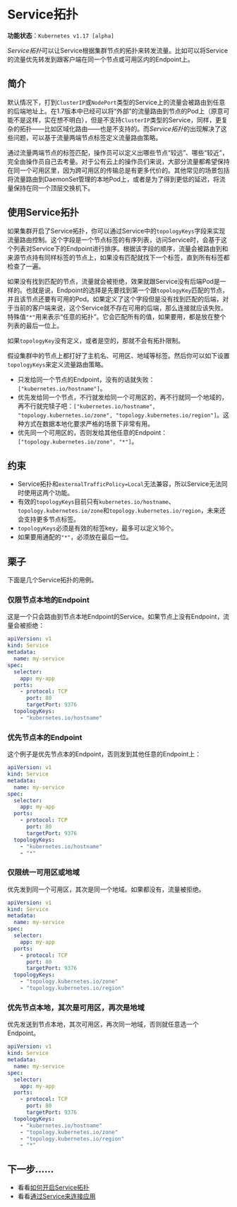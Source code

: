 # Service拓扑

**功能状态**：`Kubernetes v1.17 [alpha]`

*Service拓扑*可以让Service根据集群节点的拓扑来转发流量。比如可以将Service的流量优先转发到跟客户端在同一个节点或可用区内的Endpoint上。

## 简介

默认情况下，打到`ClusterIP`或`NodePort`类型的Service上的流量会被路由到任意的后端地址上。在1.7版本中已经可以将“外部”的流量路由到节点的Pod上（原意可能不是这样，实在想不明白），但是不支持`ClusterIP`类型的Service，同样，更复杂的拓扑——比如区域化路由——也是不支持的。而*Service拓扑*的出现解决了这些问题，可以基于流量两端节点标签定义流量路由策略。

通过流量两端节点的标签匹配，操作员可以定义出哪些节点“较远”、哪些“较近”，完全由操作员自己去考量。对于公有云上的操作员们来说，大部分流量都希望保持在同一个可用区里，因为跨可用区的传输总是有更多代价的。其他常见的场景包括将流量路由到DaemonSet管理的本地Pod上，或者是为了得到更低的延迟，将流量保持在同一个顶层交换机下。

## 使用Service拓扑

如果集群开启了Service拓扑，你可以通过Service中的`topologyKeys`字段来实现流量路由控制。这个字段是一个节点标签的有序列表，访问Service时，会基于这个列表对Service下的Endpoint进行排序。根据该字段的顺序，流量会被路由到和来源节点持有同样标签的节点上，如果没有匹配就找下一个标签，直到所有标签都检查了一遍。

如果没有找到匹配的节点，流量就会被拒绝，效果就跟Service没有后端Pod是一样的。也就是说，Endpoint的选择是先要找到第一个跟`topologyKey`匹配的节点，并且该节点还要有可用的Pod。如果定义了这个字段但是没有找到匹配的后端，对于当前的客户端来说，这个Service就不存在可用的后端，那么连接就应该失败。特殊值`"*"`用来表示“任意的拓扑”。它会匹配所有的值，如果要用，都是放在整个列表的最后一位上。

如果`topologyKey`没有定义，或者是空的，那就不会有拓扑限制。

假设集群中的节点上都打好了主机名、可用区、地域等标签。然后你可以如下设置`topologyKeys`来定义流量路由策略。

- 只发给同一个节点的Endpoint，没有的话就失败：`["kubernetes.io/hostname"]`。
- 优先发给同一个节点，不行就发给同一个可用区的，再不行就同一个地域的，再不行就完犊子吧：`["kubernetes.io/hostname", "topology.kubernetes.io/zone", "topology.kubernetes.io/region"]`。这种方式在数据本地化要求严格的场景下非常有用。
- 优先同一个可用区的，否则发给其他任意的Endpoint：`["topology.kubernetes.io/zone", "*"]`。

## 约束

- Service拓扑和`externalTrafficPolicy=Local`无法兼容，所以Service无法同时使用这两个功能。
- 有效的`topologyKeys`目前只有`kubernetes.io/hostname`、`topology.kubernetes.io/zone`和`topology.kubernetes.io/region`，未来还会支持更多节点标签。
- `topologyKeys`必须是有效的标签key，最多可以定义16个。
- 如果要用通配的`"*"`，必须放在最后一位。

## 栗子

下面是几个Service拓扑的用例。

### 仅限节点本地的Endpoint

这是一个只会路由到节点本地Endpoint的Service。如果节点上没有Endpoint，流量会被拒绝：

```yaml
apiVersion: v1
kind: Service
metadata:
  name: my-service
spec:
  selector:
    app: my-app
  ports:
    - protocol: TCP
      port: 80
      targetPort: 9376
  topologyKeys:
    - "kubernetes.io/hostname"
```

### 优先节点本的Endpoint

这个例子是优先节点本的Endpoint，否则发到其他任意的Endpoint上：

```yaml
apiVersion: v1
kind: Service
metadata:
  name: my-service
spec:
  selector:
    app: my-app
  ports:
    - protocol: TCP
      port: 80
      targetPort: 9376
  topologyKeys:
    - "kubernetes.io/hostname"
    - "*"
```

### 仅限统一可用区或地域

优先发到同一个可用区，其次是同一个地域。如果都没有，流量被拒绝。

```yaml
apiVersion: v1
kind: Service
metadata:
  name: my-service
spec:
  selector:
    app: my-app
  ports:
    - protocol: TCP
      port: 80
      targetPort: 9376
  topologyKeys:
    - "topology.kubernetes.io/zone"
    - "topology.kubernetes.io/region"
```

### 优先节点本地，其次是可用区，再次是地域

优先发送到节点本地，其次可用区，再次同一地域，否则就任意选一个Endpoint。

```yaml
apiVersion: v1
kind: Service
metadata:
  name: my-service
spec:
  selector:
    app: my-app
  ports:
    - protocol: TCP
      port: 80
      targetPort: 9376
  topologyKeys:
    - "kubernetes.io/hostname"
    - "topology.kubernetes.io/zone"
    - "topology.kubernetes.io/region"
    - "*"
```

## 下一步……

- 看看[如何开启Service拓扑]()
- 看看[通过Service来连接应用](通过Service来连接应用.md)